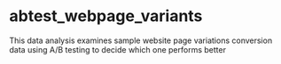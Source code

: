 # abtest_webpage_variants
This data analysis examines sample website page variations conversion data using A/B testing to decide which one performs better
